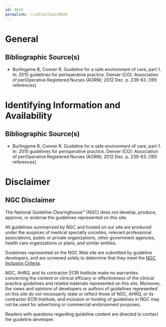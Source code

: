 ```yaml
---
id: 9624
permalink: /:collection/9624
---
```


# General

## Bibliographic Source(s)

- Burlingame B, Conner R. Guideline for a safe environment of care, part 1. In: 2015 guidelines for perioperative practice. Denver (CO): Association of periOperative Registered Nurses (AORN); 2012 Dec. p. 239-63. [165 references]

# Identifying Information and Availability

## Bibliographic Source(s)

- Burlingame B, Conner R. Guideline for a safe environment of care, part 1. In: 2015 guidelines for perioperative practice. Denver (CO): Association of periOperative Registered Nurses (AORN); 2012 Dec. p. 239-63. [165 references]

# Disclaimer

## NGC Disclaimer

The National Guideline Clearinghouse™ (NGC) does not develop, produce, approve, or endorse the guidelines represented on this site.

All guidelines summarized by NGC and hosted on our site are produced under the auspices of medical specialty societies, relevant professional associations, public or private organizations, other government agencies, health care organizations or plans, and similar entities.

Guidelines represented on the NGC Web site are submitted by guideline developers, and are screened solely to determine that they meet the [NGC Inclusion Criteria](/help-and-about/summaries/inclusion-criteria).

NGC, AHRQ, and its contractor ECRI Institute make no warranties concerning the content or clinical efficacy or effectiveness of the clinical practice guidelines and related materials represented on this site. Moreover, the views and opinions of developers or authors of guidelines represented on this site do not necessarily state or reflect those of NGC, AHRQ, or its contractor ECRI Institute, and inclusion or hosting of guidelines in NGC may not be used for advertising or commercial endorsement purposes.

Readers with questions regarding guideline content are directed to contact the guideline developer.

